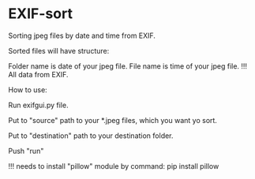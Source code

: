 # EXIF-sort
Sorting jpeg files by date and time from EXIF.

Sorted files will have structure:

Folder name is date of your jpeg file.
File name is time of your jpeg file.
!!! All data from EXIF.

How to use:

Run exifgui.py file.

Put to "source" path to your *.jpeg files, which you want yo sort.

Put to "destination" path to your destination folder.

Push "run"

!!! needs to install "pillow" module by command: pip install pillow
